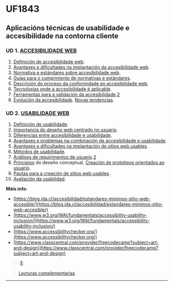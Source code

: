 # UF1843

## Aplicacións técnicas de usabilidade e accesibilidade na contorna cliente

<!-- ### 30h 14/02/23-21/02/23 -->
### UD 1. [ACCESIBILIDADE WEB](https://www.formate.es/curso/accesibilidad-web/)

1. [Definición de accesibilidade web](https://www.w3.org/WAI/fundamentals/accessibility-intro/).
2. [Avantaxes e dificultades na implantación da accesibilidade web](https://programaraciegas.net/?p=178).
3. [Normativa e estándares sobre accesibilidade web](https://administracionelectronica.gob.es/pae_Home/pae_Estrategias/pae_Accesibilidad/pae_normativa/pae_eInclusion_Normas_Accesibilidad.html).
4. [Guías para o cumprimento de normativas e estándares](https://www.humanlevel.com/diccionario-marketing-online/pautas-de-accesibilidad-wcag).
5. [Descrición do proceso da conformidade en accesibilidade web](https://www.tuwebaccesible.es/tres-niveles-de-accesibilidad-web-criterios-de-conformidad-a-aa-y-aaa-administraciones-publicas/).
6. [Tecnoloxías onde a accesibilidade é aplicable](https://learn.microsoft.com/en-us/microsoft-edge/accessibility/build/).
7. [Ferramentas para a validación da accesibilidade](https://www.w3.org/WAI/ER/tools/).[2](https://wave.webaim.org/)
8. [Evolución da accesibilidade](https://blog.adobe.com/en/publish/2021/05/20/the-evolution-of-digital-accessibility-over-the-decades). [Novas tendencias](https://www.youtube.com/playlist?list=PLfCFZkKjngqrnEaIymHKvsym025w0cOF3).

### UD 2. [USABILIDADE WEB](https://99designs.es/blog/web-digital/website-usability-principles/)

1. [Definición de usabilidade](https://usabilitygeek.com/an-introduction-to-website-usability-testing/).
2. [Importancia do deseño web centrado no usuario](https://www.interaction-design.org/literature/topics/user-centered-design).
3. [Diferencias entre accesibilidade e usabilidade](https://dev.to/yuridevat/usability-accessibility-commonalities-and-differences-108d).
4. [Avantaxes e problemas na combinación de accesibilidade e usabilidade](https://blog.usablenet.com/accessibility-vs-usability-what-is-the-difference-to-the-disability-community).
5. [Avantaxes e dificultades na implantación de sitios web usables](https://medium.com/@eliseohdez/m%C3%A9todos-y-t%C3%A9cnicas-de-evaluaci%C3%B3n-de-la-usabilidad-sin-personas-usuarias-e8f7b03c8654).
6. [Métodos de usabilidade](https://medium.com/@eliseohdez/m%C3%A9todos-y-t%C3%A9cnicas-de-evaluaci%C3%B3n-de-la-usabilidad-sin-personas-usuarias-e8f7b03c8654).
7. [Análises de requirimentos de usuario](https://colorvivo.com/los-9-requisitos-para-crear-un-proyecto-web/).[2](https://bgan.es/blog-marketing-digital/tecnicas-de-ux-la-clave-esta-en-una-buena-captura-de-requisitos/)
8. [Principios](https://xd.adobe.com/ideas/principles/web-design/) do deseño conceptual. [Creación de prototipos orientados ao usuario](https://www.iebschool.com/blog/herramientas-prototipado-analitica-usabilidad/).
9. [Pautas para a creación de sitios web usables](https://es.semrush.com/blog/usabilidad-web-principios-jakob-nielsen/).
10. [Avaliación da usabilidad](https://xd.adobe.com/ideas/process/user-testing/top-7-usability-testing-methods/).

**Máis info**:

- [https://blog.ida.cl/accesibilidad/estandares-minimos-sitio-web-accesible/](https://blog.ida.cl/accesibilidad/estandares-minimos-sitio-web-accesible/)
- [https://www.w3.org/WAI/fundamentals/accessibility-usability-inclusion/](https://www.w3.org/WAI/fundamentals/accessibility-usability-inclusion/)
- [https://www.accessibilitychecker.org/](https://www.accessibilitychecker.org/)
- [https://www.classcentral.com/provider/freecodecamp?subject=art-and-design](https://www.classcentral.com/provider/freecodecamp?subject=art-and-design)


> ::notebook::

> [Lecturas complementarias](UF1843.md)


---
<!--
##### Referente de competencia: 

Esta unidade formativa se corresponde coa RP4

Capacidades e Criterios de Avaliación: 

**C1: Aplicar técnicas de usabilidade e accesibilidade no desenvolvemento de interfaces de usuario.**

- CE1.1 Distinguir e explicar pautas de accesibilidade ao contido nos documentos elaborados para permitir unha mellor navegación e comprensión dos usuarios.
- CE1.2 Distinguir e explicar pautas de usabilidade ao contido nos documentos elaborados para permitir unha mellor calidade, efectividade e satisfacción dos usuarios.
- CE1.3 Nun suposto práctico, no que se pide crear e manter compoñentes software e documentos aplicar normas de accesibilidade e usabilidade para mellorar a súa utilización.

---

#### Febreiro

| L                                                            | M                                                            | W                                                            | X                                                            | V                                                            | s    | d    |
| ------------------------------------------------------------ | ------------------------------------------------------------ | ------------------------------------------------------------ | ------------------------------------------------------------ | ------------------------------------------------------------ | ---- | ---- |
|                                                              | **14**<br/>&rarr; Técnicas de usabilidade e accesibilidade:<br/>&rarr; UF1843<br/> | **15**<br/>&rarr; Técnicas de usabilidade e accesibilidade:<br/>&rarr; UF1843<br/> | **16**<br/>&rarr; Técnicas de usabilidade e accesibilidade:<br/>&rarr; UF1843<br/> | **17**<br/>&rarr; Técnicas de usabilidade e accesibilidade:<br/>&rarr; UF1843<br/> |      |      |
| **20**<br/>&rarr; Técnicas de usabilidade e accesibilidade:<br/>&rarr; Proba práctica avaliable<br/>&rarr; UF1843<br/> | **21**<br/>&rarr; Técnicas de usabilidade e accesibilidade:<br/>&rarr; Proba teórica avaliable<br>&rarr; UF1843<br/> |                                                              |                                                              |                                                              |      |      |

Probas prácticas:

Despois de realizar distintos exemplos de paxina web o alumnado debe poder realizar un documento HTML perfectamente estruturado, segundo os estándares

- Crear un sitio básico con html5 seguindo as indicacións dadas.

  - Recoñecer as linguaxes de marcado e empregalas para estruturar e difundir contidos web.

   -->
